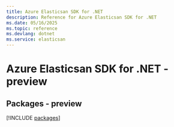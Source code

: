 ```yaml
---
title: Azure Elasticsan SDK for .NET
description: Reference for Azure Elasticsan SDK for .NET
ms.date: 05/16/2025
ms.topic: reference
ms.devlang: dotnet
ms.service: elasticsan
---
```

# Azure Elasticsan SDK for .NET - preview
## Packages - preview
[!INCLUDE [packages](elasticsan-index.md)]